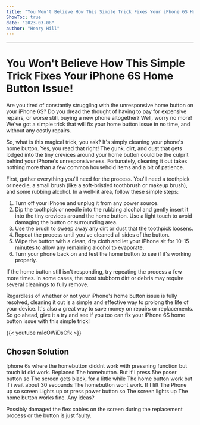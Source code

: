 ```yaml
---
title: "You Won't Believe How This Simple Trick Fixes Your iPhone 6S Home Button Issue!"
ShowToc: true 
date: "2023-03-08"
author: "Henry Hill"
---
```

*****
# You Won't Believe How This Simple Trick Fixes Your iPhone 6S Home Button Issue!

Are you tired of constantly struggling with the unresponsive home button on your iPhone 6S? Do you dread the thought of having to pay for expensive repairs, or worse still, buying a new phone altogether? Well, worry no more! We've got a simple trick that will fix your home button issue in no time, and without any costly repairs. 

So, what is this magical trick, you ask? It's simply cleaning your phone's home button. Yes, you read that right! The gunk, dirt, and dust that gets lodged into the tiny crevices around your home button could be the culprit behind your iPhone's unresponsiveness. Fortunately, cleaning it out takes nothing more than a few common household items and a bit of patience. 

First, gather everything you'll need for the process. You'll need a toothpick or needle, a small brush (like a soft-bristled toothbrush or makeup brush), and some rubbing alcohol. In a well-lit area, follow these simple steps: 

1. Turn off your iPhone and unplug it from any power source. 
2. Dip the toothpick or needle into the rubbing alcohol and gently insert it into the tiny crevices around the home button. Use a light touch to avoid damaging the button or surrounding area. 
3. Use the brush to sweep away any dirt or dust that the toothpick loosens. 
4. Repeat the process until you've cleaned all sides of the button. 
5. Wipe the button with a clean, dry cloth and let your iPhone sit for 10-15 minutes to allow any remaining alcohol to evaporate. 
6. Turn your phone back on and test the home button to see if it's working properly. 

If the home button still isn't responding, try repeating the process a few more times. In some cases, the most stubborn dirt or debris may require several cleanings to fully remove. 

Regardless of whether or not your iPhone's home button issue is fully resolved, cleaning it out is a simple and effective way to prolong the life of your device. It's also a great way to save money on repairs or replacements. So go ahead, give it a try and see if you too can fix your iPhone 6S home button issue with this simple trick!

{{< youtube m1cOWiDsCfk >}} 



## Chosen Solution
 Iphone 6s where the homebutton diddnt work with pressning function but touch id did work. Replaced The homebutton.
But if i press 5he poser button so The screen gets black, for a little while The home button work but if i wait about 30 secounds The homebutton wont work.
If I lift The Phone up so screen Lights up or press power button so The screen lights up The home button works fine.
Any ideas?

 Possibly damaged the flex cables on the screen during the replacement process or the button is just faulty.




